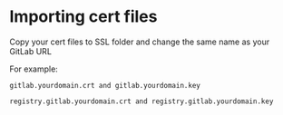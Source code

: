 # Importing cert files

Copy your cert files to SSL folder and change the same name as your GitLab URL

For example:

   ```
gitlab.yourdomain.crt and gitlab.yourdomain.key

registry.gitlab.yourdomain.crt and registry.gitlab.yourdomain.key
   ```
